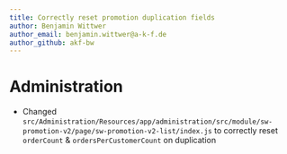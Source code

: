 ```yaml
---
title: Correctly reset promotion duplication fields
author: Benjamin Wittwer
author_email: benjamin.wittwer@a-k-f.de
author_github: akf-bw
---
```

# Administration
* Changed `src/Administration/Resources/app/administration/src/module/sw-promotion-v2/page/sw-promotion-v2-list/index.js` to correctly reset `orderCount` & `ordersPerCustomerCount` on duplication
